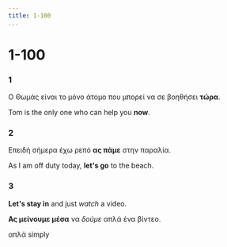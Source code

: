 ```yaml
---
title: 1-100
...
```


# 1-100

### 1

Ο Θωμάς είναι το μόνο άτομο που μπορεί να σε βοηθήσει **τώρα**.

Tom is the only one who can help you **now**.

### 2

Επειδή σήμερα έχω ρεπό **ας πάμε** στην παραλία.

As I am off duty today, **let's go** to the beach.

### 3

**Let's stay in** and just *watch* a video.

**Ας μείνουμε μέσα** να *δούμε* απλά ένα βίντεο.

απλά simply
